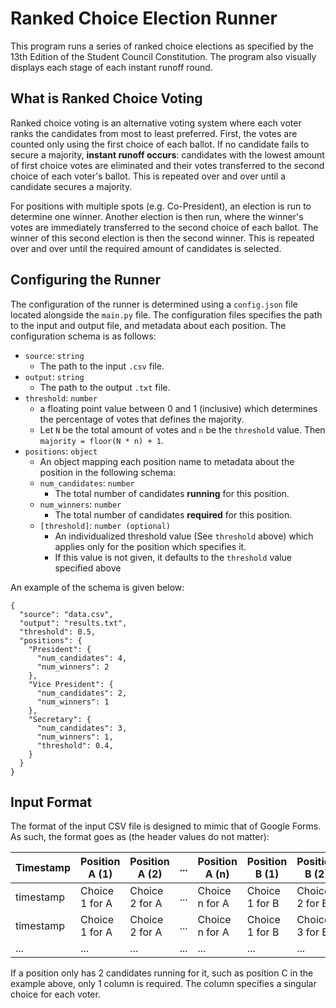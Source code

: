 # Ranked Choice Election Runner

This program runs a series of ranked choice elections as specified by the
13th Edition of the Student Council Constitution. The program also
visually displays each stage of each instant runoff round.

## What is Ranked Choice Voting

Ranked choice voting is an alternative voting system where each voter ranks
the candidates from most to least preferred. First, the votes are counted
only using the first choice of each ballot. If no candidate fails to secure
a majority, **instant runoff occurs**: candidates with the lowest amount of
first choice votes are eliminated and their votes transferred to the second
choice of each voter's ballot. This is repeated over and over until a
candidate secures a majority.

For positions with multiple spots (e.g. Co-President), an election is run to
determine one winner. Another election is then run, where the winner's votes
are immediately transferred to the second choice of each ballot. The winner of
this second election is then the second winner. This is repeated over and over
until the required amount of candidates is selected.

## Configuring the Runner

The configuration of the runner is determined using a `config.json` file
located alongside the `main.py` file. The configuration files specifies
the path to the input and output file, and metadata about each position.
The configuration schema is as follows:

* `source`: `string`
  * The path to the input `.csv` file.
* `output`: `string`
  * The path to the output `.txt` file.
* `threshold`: `number`
  * a floating point value between 0 and 1 (inclusive) which determines
    the percentage of votes that defines the majority.
  * Let `N` be the total amount of votes and `n` be the `threshold` value. Then
    `majority = floor(N * n) + 1`.
* `positions`: `object`
  * An object mapping each position name to metadata about the position
    in the following schema:
  * `num_candidates`: `number`
    * The total number of candidates **running** for this position.
  * `num_winners`: `number`
    * The total number of candidates **required** for this position.
  * `[threshold]`: `number (optional)`
    * An individualized threshold value (See `threshold` above) which applies
      only for the position which specifies it.
    * If this value is not given, it defaults to the `threshold` value specified above

An example of the schema is given below:

```json5
{
  "source": "data.csv",
  "output": "results.txt",
  "threshold": 0.5,
  "positions": {
    "President": {
      "num_candidates": 4,
      "num_winners": 2
    },
    "Vice President": {
      "num_candidates": 2,
      "num_winners": 1
    },
    "Secretary": {
      "num_candidates": 3,
      "num_winners": 1,
      "threshold": 0.4,
    }
  }
}
```

## Input Format

The format of the input CSV file is designed to mimic that of Google Forms.
As such, the format goes as (the header values do not matter):

| Timestamp | Position A (1) | Position A (2) | ... | Position A (n) | Position B (1) | Position B (2) | ... | Position B (n) | ... |   Position C   | ... |
|-----------|----------------|----------------|-----|----------------|----------------|----------------|-----|----------------|-----|----------------|-----|
| timestamp | Choice 1 for A | Choice 2 for A | ... | Choice n for A | Choice 1 for B | Choice 2 for B | ... | Choice n for B | ... | Choice 1 for C | ... |
| timestamp | Choice 1 for A | Choice 2 for A | ... | Choice n for A | Choice 1 for B | Choice 3 for B | ... | Choice n for B | ... | Choice 2 for C | ... |
| ...       | ...            | ...            | ... | ...            | ...            | ...            | ... | ...            | ... | ...            | ... |

If a position only has 2 candidates running for it, such as position C in
the example above, only 1 column is required. The column specifies a singular
choice for each voter.
